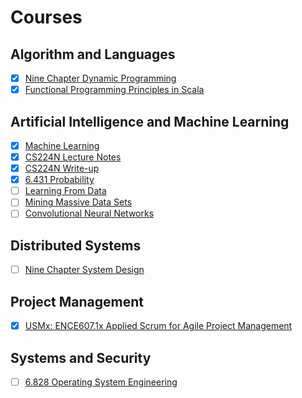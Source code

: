 # Courses

## Algorithm and Languages

* [x] [Nine Chapter Dynamic Programming](./9chap-dynamic-prog/notes.md)
* [x] [Functional Programming Principles in Scala](./func-prog-in-scala/notes.md)

## Artificial Intelligence and Machine Learning

* [x] [Machine Learning](./machine-learning-coursera/notes.md)
* [x] [CS224N Lecture Notes](./cs224n/lec-notes.md)
* [x] [CS224N Write-up](./cs224n/write-up.md)
* [x] [6.431 Probability](./6.431-probability/notes.md)
* [ ] [Learning From Data](./learning-from-data/notes.md)
* [ ] [Mining Massive Data Sets](./mining-massive-datasets/notes.md)
* [ ] [Convolutional Neural Networks](./coursera-dl4-cnn/notes.md)

## Distributed Systems

* [ ] [Nine Chapter System Design](./9chap-system-design/notes.md)

## Project Management

* [x] [USMx: ENCE607.1x Applied Scrum for Agile Project Management](./applied-scrum-for-agile/notes.md)

## Systems and Security

* [ ] [6.828 Operating System Engineering](./6.828-os/notes.md)